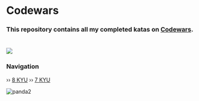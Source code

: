 # Codewars

### This repository contains all my completed katas on [Codewars](https://www.codewars.com/kata/search/swift?q=&beta=false).
# [![](https://www.codewars.com/users/despxx/badges/large)](https://www.codewars.com/users/despxx)

### Navigation
›› ‎[8 KYU](https://github.com/despxx/Swift.Codewars/blob/main/8kyu_Codewars.swift)
›› ‎[7 KYU](https://github.com/despxx/Swift.Codewars/blob/main/7kyu_Codewars.swift)

![panda2](https://github.com/despxx/Swift.Codewars/assets/143245283/f35fb143-1b47-465d-8101-b436dffa414b)

